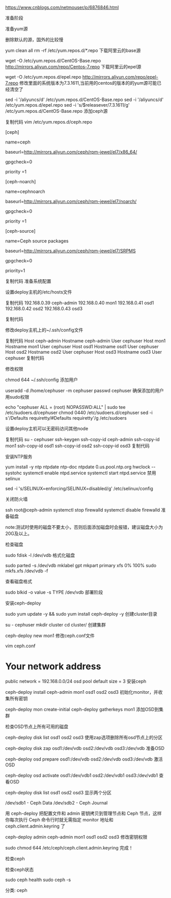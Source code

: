 https://www.cnblogs.com/netmouser/p/6876846.html

准备阶段

准备yum源

删除默认的源，国外的比较慢

yum clean all
rm -rf /etc/yum.repos.d/*.repo
下载阿里云的base源

wget -O /etc/yum.repos.d/CentOS-Base.repo http://mirrors.aliyun.com/repo/Centos-7.repo
下载阿里云的epel源

wget -O /etc/yum.repos.d/epel.repo http://mirrors.aliyun.com/repo/epel-7.repo
修改里面的系统版本为7.3.1611,当前用的centos的版本的的yum源可能已经清空了

sed -i '/aliyuncs/d' /etc/yum.repos.d/CentOS-Base.repo
sed -i '/aliyuncs/d' /etc/yum.repos.d/epel.repo
sed -i 's/$releasever/7.3.1611/g' /etc/yum.repos.d/CentOS-Base.repo
添加ceph源

复制代码
vim /etc/yum.repos.d/ceph.repo

[ceph]

name=ceph

baseurl=http://mirrors.aliyun.com/ceph/rpm-jewel/el7/x86_64/

gpgcheck=0

priority =1

[ceph-noarch]

name=cephnoarch

baseurl=http://mirrors.aliyun.com/ceph/rpm-jewel/el7/noarch/

gpgcheck=0

priority =1

[ceph-source]

name=Ceph source packages

baseurl=http://mirrors.aliyun.com/ceph/rpm-jewel/el7/SRPMS

gpgcheck=0

priority=1


复制代码
 准备系统配置

设置deploy主机的/etc/hosts文件

 

复制代码
192.168.0.39 ceph-admin
192.168.0.40 mon1
192.168.0.41 osd1
192.168.0.42 osd2
192.168.0.43 osd3

复制代码
 

修改deploy主机上的~/.ssh/config文件

复制代码
Host ceph-admin
   Hostname ceph-admin
   User cephuser
Host mon1
   Hostname mon1
   User cephuser
Host osd1
   Hostname osd1
   User cephuser
Host osd2
   Hostname osd2
   User cephuser
Host osd3
   Hostname osd3
   User cephuser
复制代码
 

修改权限

chmod 644 ~/.ssh/config
添加用户

useradd -d /home/cephuser -m cephuser
passwd cephuser
确保添加的用户用sudo权限

echo "cephuser ALL = (root) NOPASSWD:ALL" | sudo tee /etc/sudoers.d/cephuser
chmod 0440 /etc/sudoers.d/cephuser
sed -i s'/Defaults requiretty/#Defaults requiretty'/g /etc/sudoers
 

设置deploy主机可以无密码访问其他node

复制代码
su - cephuser
ssh-keygen
ssh-copy-id ceph-admin
ssh-copy-id mon1
ssh-copy-id osd1
ssh-copy-id osd2
ssh-copy-id osd3
复制代码
 

 

 

安装NTP服务

yum install -y ntp ntpdate ntp-doc
ntpdate 0.us.pool.ntp.org
hwclock --systohc
systemctl enable ntpd.service
systemctl start ntpd.service
禁用selinux

sed -i 's/SELINUX=enforcing/SELINUX=disabled/g' /etc/selinux/config
 

关闭防火墙

ssh root@ceph-admin
systemctl stop firewalld
systemctl disable firewalld
准备磁盘

note:测试时使用的磁盘不要太小，否则后面添加磁盘时会报错，建议磁盘大小为20G及以上。

检查磁盘

sudo fdisk -l /dev/vdb
格式化磁盘

sudo parted -s /dev/vdb mklabel gpt mkpart primary xfs 0% 100%
sudo mkfs.xfs /dev/vdb -f
 

查看磁盘格式

sudo blkid -o value -s TYPE /dev/vdb
部署阶段

安装ceph-deploy

sudo yum update -y && sudo yum install ceph-deploy -y
创建cluster目录

su - cephuser
mkdir cluster
cd cluster/
创建集群

ceph-deploy new mon1
修改ceph.conf文件

vim ceph.conf
# Your network address
public network = 192.168.0.0/24
osd pool default size = 3
安装ceph

ceph-deploy install ceph-admin mon1 osd1 osd2 osd3
初始化monitor，并收集所有密钥

ceph-deploy mon create-initial
ceph-deploy gatherkeys mon1
添加OSD到集群

检查OSD节点上所有可用的磁盘

ceph-deploy disk list osd1 osd2 osd3
使用zap选项删除所有osd节点上的分区

ceph-deploy disk zap osd1:/dev/vdb osd2:/dev/vdb osd3:/dev/vdb
准备OSD

ceph-deploy osd prepare osd1:/dev/vdb osd2:/dev/vdb osd3:/dev/vdb
激活OSD

ceph-deploy osd activate osd1:/dev/vdb1 osd2:/dev/vdb1 osd3:/dev/vdb1
查看OSD

ceph-deploy disk list osd1 osd2 osd3
显示两个分区

/dev/sdb1 - Ceph Data
/dev/sdb2 - Ceph Journal
 

用 ceph-deploy 把配置文件和 admin 密钥拷贝到管理节点和 Ceph 节点，这样你每次执行 Ceph 命令行时就无需指定 monitor 地址和 ceph.client.admin.keyring 了

ceph-deploy admin ceph-admin mon1 osd1 osd2 osd3
修改密钥权限

sudo chmod 644 /etc/ceph/ceph.client.admin.keyring
完成！

检查ceph

检查ceph状态

sudo ceph health
sudo ceph -s
 

分类: ceph